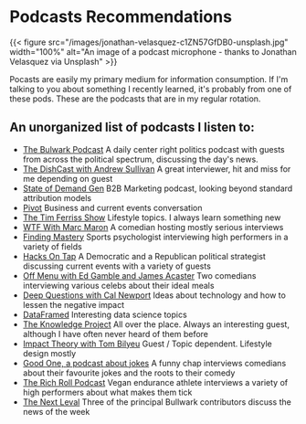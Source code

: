 # Podcasts Recommendations


{{< figure src="/images/jonathan-velasquez-c1ZN57GfDB0-unsplash.jpg" width="100%" alt="An image of a podcast microphone - thanks to Jonathan Velasquez via Unsplash" >}}

Pocasts are easily my primary medium for information consumption. If I'm talking to you about something I recently learned, it's probably from one of these pods.
These are the podcasts that are in my regular rotation.

## An unorganized list of podcasts I listen to:
* [The Bulwark Podcast](https://www.thebulwark.com/podcast/the-bulwark-podcast/)
A daily center right politics podcast with guests from across the political spectrum, discussing the day's news.
* [The DishCast with Andrew Sullivan](https://andrewsullivan.substack.com/podcast)
A great interviewer, hit and miss for me depending on guest
* [State of Demand Gen](https://www.refinelabs.com/podcast)
B2B Marketing podcast, looking beyond standard attribution models
* [Pivot](https://podcasts.voxmedia.com/show/pivot)
Business and current events conversation
* [The Tim Ferriss Show](https://tim.blog/podcast/)
Lifestyle topics. I always learn something new
* [WTF With Marc Maron](http://www.wtfpod.com/)
A comedian hosting mostly serious interviews
* [Finding Mastery](https://findingmastery.net/)
Sports psychologist interviewing high performers in a variety of fields
* [Hacks On Tap](https://www.hacksontap.com/)
A Democratic and a Republican political strategist discussing current events with a variety of guests
* [Off Menu with Ed Gamble and James Acaster](https://www.offmenupodcast.co.uk/)
Two comedians interviewing various celebs about their ideal meals
* [Deep Questions with Cal Newport](https://www.buzzsprout.com/1121972)
Ideas about technology and how to lessen the negative impact
* [DataFramed](https://dataframed.sounder.fm/)
Interesting data science topics
* [The Knowledge Project](https://fs.blog/knowledge-project-podcast/)
All over the place. Always an interesting guest, although I have often never heard of them before
* [Impact Theory with Tom Bilyeu](https://www.spreaker.com/show/impact-theory-with-tom-bilyeu)
Guest / Topic dependent. Lifestyle design mostly
* [Good One, a podcast about jokes](https://www.vulture.com/tags/good-one-podcast/)
A funny chap interviews comedians about their favourite jokes and the roots to their comedy
* [The Rich Roll Podcast](https://www.richroll.com/all-episodes/)
Vegan endurance athlete interviews a variety of high performers about what makes them tick
* [The Next Leval](https://www.thebulwark.com/podcast/the-next-level-podcast/)
Three of the principal Bullwark contributors discuss the news of the week

